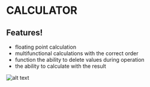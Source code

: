 # CALCULATOR

## Features!

- floating point calculation
- multifunctional calculations with the correct order
- function the ability to delete values ​​during operation
- the ability to calculate with the result


![alt text](calculator.png)

